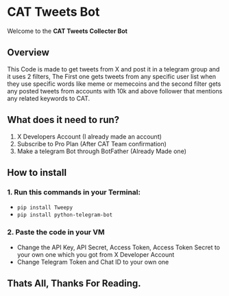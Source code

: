 # CAT Tweets Bot


Welcome to the **CAT Tweets Collecter Bot**


## Overview
This Code is made to get tweets from X and post it in a telegram group and it uses 2 filters, The First one gets tweets from any specific user list when they use specific words like meme or memecoins and the second filter gets any posted tweets from accounts with 10k and above follower that mentions any related keywords to CAT.


## What does it need to run?
1. X Developers Account (I already made an account)
2. Subscribe to Pro Plan (After CAT Team confirmation)
3. Make a telegram Bot through BotFather (Already Made one)


## How to install

### 1. Run this commands in your Terminal:
- ```pip install Tweepy```
- ```pip install python-telegram-bot```

### 2. Paste the code in your VM 
- Change the API Key, API Secret, Access Token, Access Token Secret to your own one which you got from X Developer Account
- Change Telegram Token and Chat ID to your own one


## **Thats All, Thanks For Reading.**
